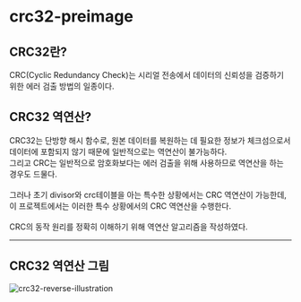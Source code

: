 # crc32-preimage
## CRC32란?
CRC(Cyclic Redundancy Check)는 시리얼 전송에서 데이터의 신뢰성을 검증하기 위한 에러 검출 방법의 일종이다.

## CRC32 역연산?
CRC32는 단방향 해시 함수로, 원본 데이터를 복원하는 데 필요한 정보가 체크섬으로서 데이터에 포함되지 않기 때문에 일반적으로는 역연산이 불가능하다.<br>
그리고 CRC는 일반적으로 암호화보다는 에러 검출을 위해 사용하므로 역연산을 하는 경우도 드물다.<br>
<br>
그러나 초기 divisor와 crc테이블을 아는 특수한 상황에서는 CRC 역연산이 가능한데,<br>
이 프로젝트에서는 이러한 특수 상황에서의 CRC 역연산을 수행한다. <br>
<br>
CRC의 동작 원리를 정확히 이해하기 위해 역연산 알고리즘을 작성하였다.<hr>


## CRC32 역연산 그림
![crc32-reverse-illustration](https://github.com/yonding/crc32-preimage/assets/70754463/7654cafb-7763-4594-8816-b3e2681b6f54)
